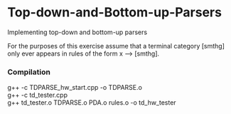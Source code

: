 # Top-down-and-Bottom-up-Parsers

Implementing top-down and bottom-up parsers  
  
For the purposes of this exercise assume that a terminal category [smthg] only ever appears in rules of the form x --> [smthg].  
    
### Compilation

g++ -c TDPARSE_hw_start.cpp -o TDPARSE.o  
g++ -c td_tester.cpp  
g++ td_tester.o TDPARSE.o PDA.o rules.o -o td_hw_tester  
　
